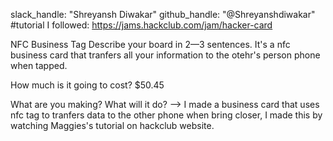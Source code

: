 slack_handle: "Shreyansh Diwakar"
github_handle: "@Shreyanshdiwakar"
#tutorial I followed: https://jams.hackclub.com/jam/hacker-card

NFC Business Tag
Describe your board in 2—3 sentences.
It's a nfc business card that tranfers all your information to the otehr's person phone when tapped.

How much is it going to cost?
$50.45

What are you making? What will it do? ——>
I made a business card that uses nfc tag to tranfers data to the other phone when bring closer, I made this by watching Maggies's tutorial on hackclub website.
